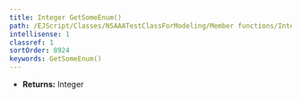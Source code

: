 ```yaml
---
title: Integer GetSomeEnum()
path: /EJScript/Classes/NSAAATestClassForModeling/Member functions/Integer GetSomeEnum()
intellisense: 1
classref: 1
sortOrder: 8924
keywords: GetSomeEnum()
---
```



* **Returns:** Integer


